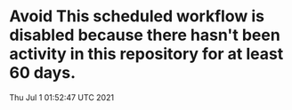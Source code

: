 # Avoid This scheduled workflow is disabled because there hasn't been activity in this repository for at least 60 days.
Thu Jul  1 01:52:47 UTC 2021
